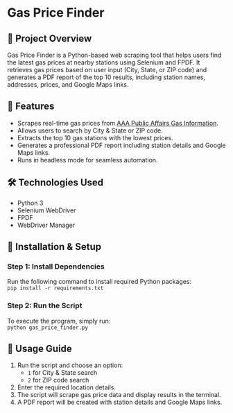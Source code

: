 # Gas Price Finder

## 📌 Project Overview
Gas Price Finder is a Python-based web scraping tool that helps users find the latest gas prices at nearby stations using Selenium and FPDF. It retrieves gas prices based on user input (City, State, or ZIP code) and generates a PDF report of the top 10 results, including station names, addresses, prices, and Google Maps links.

## 🚀 Features
- Scrapes real-time gas prices from [AAA Public Affairs Gas Information](https://cluballiance.aaa.com/public-affairs/gas-information).
- Allows users to search by City & State or ZIP code.
- Extracts the top 10 gas stations with the lowest prices.
- Generates a professional PDF report including station details and Google Maps links.
- Runs in headless mode for seamless automation.

## 🛠️ Technologies Used
- Python 3
- Selenium WebDriver
- FPDF
- WebDriver Manager

## 📂 Installation & Setup
### Step 1: Install Dependencies
Run the following command to install required Python packages:  
```pip install -r requirements.txt```
### Step 2: Run the Script
To execute the program, simply run:  
```python gas_price_finder.py```

## 🔧 Usage Guide
1. Run the script and choose an option:
   - ```1``` for City & State search
   - ```2``` for ZIP code search
2. Enter the required location details.  
3. The script will scrape gas price data and display results in the terminal.
4. A PDF report will be created with station details and Google Maps links.

